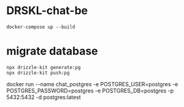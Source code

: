 # DRSKL-chat-be
```
docker-compose up --build
```
# migrate database
```
npx drizzle-kit generate:pg
npx drizzle-kit push:pg
```

docker run --name chat_postgres -e POSTGRES_USER=postgres -e POSTGRES_PASSWORD=postgres -e POSTGRES_DB=postgres -p 5432:5432 -d postgres:latest